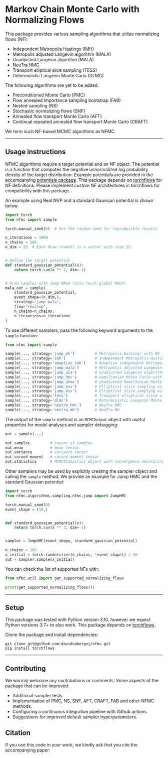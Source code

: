# Markov Chain Monte Carlo with Normalizing Flows

This package provides various sampling algorithms that utilize normalizing flows (NF):

* Independent Metropolis Hastings (IMH)
* Metropolis adjusted Langevin algorithm (MALA)
* Unadjusted Langevin algorithm (MALA)
* NeuTra HMC
* Transport elliptical slice sampling (TESS)
* Deterministic Langevin Monte Carlo (DLMC)

The following algorithms are yet to be added:

* Preconditioned Monte Carlo (PMC)
* Flow annealed importance sampling bootstrap (FAB)
* Nested sampling (NS)
* Stochastic normalizing flows (SNF)
* Annealed flow transport Monte Carlo (AFT)
* Continual repeated annealed flow transport Monte Carlo (CRAFT)

We term such NF-based MCMC algorithms as NFMC.

---

## Usage instructions

NFMC algorithms require a target potential and an NF object.
The potential is a function that computes the negative unnormalized log probability density of the target distribution.
Example potentials are provided in the accompanying [potentials package](https://github.com/davidnabergoj/potentials).
This package depends on [torchflows](https://github.com/davidnabergoj/torchflows) for NF definitions.
Please implement custom NF architectures in torchflows for compatibility with this package.

An example using Real NVP and a standard Gaussian potential is shown below.

```python
import torch
from nfmc import sample

torch.manual_seed(0)  # Set the random seed for reproducible results

n_iterations = 1000
n_chains = 100
n_dim = 25  # Each draw (event) is a vector with size 25.


# Define the target potential
def standard_gaussian_potential(x):
    return torch.sum(x ** 2, dim=-1)


# Draw samples with Jump MALA (also local-global MALA)
mala_out = sample(
    standard_gaussian_potential,
    event_shape=(n_dim,),
    strategy="jump_mala",
    flow="realnvp",
    n_chains=n_chains,
    n_iterations=n_iterations
)
```

To use different samplers, pass the following keyword arguments to the `sample` function:

```python
from nfmc import sample

sample(..., strategy='jump_mh')         # Metropolis-Hastings with NF jumps
sample(..., strategy='imh')             # Independent Metropolis-Hastings
sample(..., strategy='adaptive_imh')    # Adaptive independent Metropolis-Hastings
sample(..., strategy='jump_mala')       # Metropolis adjusted Langevin algorithm with NF jumps
sample(..., strategy='jump_ula')        # Unadjusted Langevin algorithm with NF jumps
sample(..., strategy='jump_hmc')        # Hamiltonian Monte Carlo with NF jumps
sample(..., strategy='jump_uhmc')       # Unadjusted Hamiltonian Monte Carlo with NF jumps
sample(..., strategy='jump_ess')        # Elliptical slice sampling with NF jumps
sample(..., strategy='jump_ess')        # Elliptical slice sampling with NF jumps
sample(..., strategy='tess')            # Transport elliptical slice sampling
sample(..., strategy='dlmc')            # Deterministic Langevin Monte Carlo
sample(..., strategy='neutra_hmc')      # NeuTra HMC
sample(..., strategy='neutra_mh')       # NeuTra MH
```

The output of the `sample` method is an `MCMCOutput` object with useful properties for model analyses and sampler debugging:

```python
out = sample(...)

out.samples         # tensor of samples
out.mean            # mean tensor
out.variance        # variance tensor
out.second_moment   # second moment tensor
out.statistics      # MCMCStatistics object with convergence monitoring logs and other MCMC-related quantities (e.g., acceptance rate, number of target calls, number of target gradient calls)  
``` 

Other samplers may be used by explicitly creating the sampler object and calling the `sample` method.
We provide an example for Jump HMC and the standard Gaussian potential:

```python
import torch
from nfmc.algorithms.sampling.nfmc.jump import JumpHMC

torch.manual_seed(0)
event_shape = (10,)


def standard_gaussian_potential(x):
    return torch.sum(x ** 2, dim=-1)


sampler = JumpHMC(event_shape, standard_gaussian_potential)

n_chains = 100
x_initial = torch.randn(size=(n_chains, *event_shape)) / 10
out = sampler.sample(x_initial)
```

You can check the list of supported NFs with:

```python
from nfmc.util import get_supported_normalizing_flows

print(get_supported_normalizing_flows())
```

---

## Setup

This package was tested with Python version 3.10, however we expect Python versions 3.7+ to also work.
This package depends on [torchflows](https://github.com/davidnabergoj/torchflows).

Clone the package and install dependencies:

```
git clone git@github.com:davidnabergoj/nfmc.git
pip install torchflows
```

---

## Contributing

We warmly welcome any contributions or comments.
Some aspects of the package that can be improved:

* Additional sampler tests.
* Implementation of PMC, NS, SNF, AFT, CRAFT, FAB and other NFMC methods.
* Configuring a continuous integration pipeline with Github actions.
* Suggestions for improved default sampler hyperparameters.

## Citation

If you use this code in your work, we kindly ask that you cite the accompanying paper:

```

```